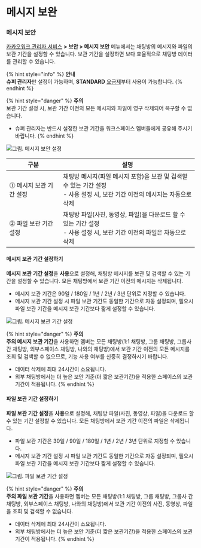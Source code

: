 # 메시지 보완

### 메시지 보안

[카카오워크 관리자 서비스](https://admin.kakaowork.com/) **> 보안 > 메시지 보안** 메뉴에서는 채팅방의 메시지와 파일의 보관 기간을 설정할 수 있습니다. 보관 기간을 설정하면 보다 효율적으로 채팅방 데이터를 관리할 수 있습니다.

{% hint style="info" %}
**안내**\
**슈퍼 관리자**만 설정이 가능하며, **STANDARD** [요금제](https://www.kakaowork.com/pricing)부터 사용이 가능합니다.
{% endhint %}

{% hint style="danger" %}
**주의**\
보관 기간 설정 시, 보관 기간 이전의 모든 메시지와 파일이 영구 삭제되어 복구할 수 없습니다.

* 슈퍼 관리자는 반드시 설정한 보관 기간을 워크스페이스 멤버들에게 공유해 주시기 바랍니다.
{% endhint %}

![그림. 메시지 보안 설정](https://s3-us-west-2.amazonaws.com/secure.notion-static.com/596eb064-5cf7-4e7e-8f6b-7e4d873ffdf1/%E1%84%86%E1%85%A6%E1%84%89%E1%85%B5%E1%84%8C%E1%85%B5\_%E1%84%87%E1%85%A9%E1%84%8B%E1%85%A1%E1%86%AB\_%E1%84%89%E1%85%A5%E1%86%AF%E1%84%8C%E1%85%A5%E1%86%BC.png)


| 구분 | 설명 |
| --- | --- |
| ⓵ 메시지 보관 기간 설정 | 채팅방 메시지(파일 메시지 포함)을 보관 및 검색할 수 있는 기간 설정<br>- 사용 설정 시, 보관 기간 이전의 메시지는 자동으로 삭제 |
| ⓶ 파일 보관 기간 설정 | 채팅방 파일(사진, 동영상, 파일)을 다운로드 할 수 있는 기간 설정<br>- 사용 설정 시, 보관 기간 이전의 파일은 자동으로 삭제 |

#### 메시지 보관 기간 설정하기

**메시지 보관 기간 설정**을 **사용**으로 설정해, 채팅방 메시지를 보관 및 검색할 수 있는 기간을 설정할 수 있습니다. 모든 채팅방에서 보관 기간 이전의 메시지는 삭제됩니다.

* 메시지 보관 기간은 90일 / 180일 / 1년 / 2년 / 3년 단위로 지정할 수 있습니다.
* 메시지 보관 기간 설정 시 파일 보관 기간도 동일한 기간으로 자동 설정되며, 필요시 파일 보관 기간을 메시지 보관 기간보다 짧게 설정할 수 있습니다.

![그림. 메시지 보관 기간 설정](https://s3-us-west-2.amazonaws.com/secure.notion-static.com/b9711d3d-43b2-463b-8eb2-194ce11ba583/%E1%84%86%E1%85%A6%E1%84%89%E1%85%B5%E1%84%8C%E1%85%B5\_%E1%84%87%E1%85%A9%E1%84%80%E1%85%AA%E1%86%AB\_%E1%84%80%E1%85%B5%E1%84%80%E1%85%A1%E1%86%AB\_%E1%84%89%E1%85%A5%E1%86%AF%E1%84%8C%E1%85%A5%E1%86%BC.png)



{% hint style="danger" %}
**주의**\
**주의 메시지 보관 기간**을 사용하면 멤버는 모든 채팅방(1:1 채팅방, 그룹 채팅방, 그룹사 간 채팅방, 외부스페이스 채팅방, 나와의 채팅방)에서 보관 기간 이전의 모든 메시지를 조회 및 검색할 수 없으므로, 기능 사용 여부를 신중히 결정하시기 바랍니다.

* 데이터 삭제에 최대 24시간이 소요됩니다.
* 외부 채팅방에서는 더 높은 보안 기준(더 짧은 보관기간)을 적용한 스페이스의 보관 기간이 적용됩니다.
{% endhint %}

#### 파일 보관 기간 설정하기

**파일 보관 기간 설정**을 **사용**으로 설정해, 채팅방 파일(사진, 동영상, 파일)을 다운로드 할 수 있는 기간 설정할 수 있습니다. 모든 채팅방에서 보관 기간 이전의 파일은 삭제됩니다.

* 파일 보관 기간은 30일 / 90일 / 180일 / 1년 / 2년 / 3년 단위로 지정할 수 있습니다.
* 메시지 보관 기간 설정 시 파일 보관 기간도 동일한 기간으로 자동 설정되며, 필요시 파일 보관 기간을 메시지 보관 기간보다 짧게 설정할 수 있습니다.

![그림. 파일 보관 기간 설정](https://s3-us-west-2.amazonaws.com/secure.notion-static.com/9057e997-13db-4fb8-b614-a511a03b0618/%E1%84%91%E1%85%A1%E1%84%8B%E1%85%B5%E1%86%AF\_%E1%84%87%E1%85%A9%E1%84%80%E1%85%AA%E1%86%AB\_%E1%84%80%E1%85%B5%E1%84%80%E1%85%A1%E1%86%AB\_%E1%84%89%E1%85%A5%E1%86%AF%E1%84%8C%E1%85%A5%E1%86%BC.png)


{% hint style="danger" %}
**주의**\
**주의 파일 보관 기간**을 사용하면 멤버는 모든 채팅방(1:1 채팅방, 그룹 채팅방, 그룹사 간 채팅방, 외부스페이스 채팅방, 나와의 채팅방)에서 보관 기간 이전의 사진, 동영상, 파일을 조회 및 검색할 수 없습니다.

* 데이터 삭제에 최대 24시간이 소요됩니다.
* 외부 채팅방에서는 더 높은 보안 기준(더 짧은 보관기간)을 적용한 스페이스의 보관 기간이 적용됩니다.
{% endhint %}
